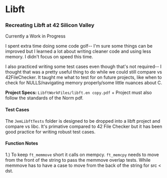 # Libft
### Recreating Libft at 42 Silicon Valley
Currently a Work in Progress

I spent extra time doing some code golf-- I'm sure some things can be improved but I learned a lot about writing cleaner code and using less memory. I didn't focus on speed this time.

I also practiced writing some test cases even though that's not required-- I thought that was a pretty useful thing to do while we could still compare vs 42FileChecker. It taught me what to test for on future projects, like when to check for NULLS/navigating memory properly/some little nuances about C.

**Project Specs:** 
`LibftWorkFiles/libft.en copy.pdf` + 
Project must also follow the standards of the Norm pdf.

#### Test Cases
The `JemLibftTests` folder is designed to be dropped into a libft project and compare vs libc. It's primative compared to 42 File Checker but it has been good practice for writing robust test cases.

#### Function Notes
1.) To keep `ft_memmove` short it calls on mempcy. `ft_memcpy` needs to move from the front of the string to pass the memmove overlap tests. While memmove has to have a case to move from the back of the string for src < dst. 
